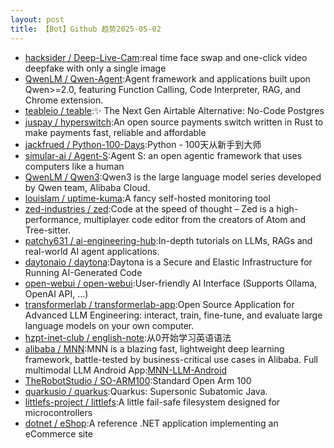 ```yaml
---
layout: post
title: 【Bot】Github 趋势2025-05-02
---
```


* [hacksider / Deep-Live-Cam](https://github.com/hacksider/Deep-Live-Cam):real time face swap and one-click video deepfake with only a single image
* [QwenLM / Qwen-Agent](https://github.com/QwenLM/Qwen-Agent):Agent framework and applications built upon Qwen>=2.0, featuring Function Calling, Code Interpreter, RAG, and Chrome extension.
* [teableio / teable](https://github.com/teableio/teable):✨ The Next Gen Airtable Alternative: No-Code Postgres
* [juspay / hyperswitch](https://github.com/juspay/hyperswitch):An open source payments switch written in Rust to make payments fast, reliable and affordable
* [jackfrued / Python-100-Days](https://github.com/jackfrued/Python-100-Days):Python - 100天从新手到大师
* [simular-ai / Agent-S](https://github.com/simular-ai/Agent-S):Agent S: an open agentic framework that uses computers like a human
* [QwenLM / Qwen3](https://github.com/QwenLM/Qwen3):Qwen3 is the large language model series developed by Qwen team, Alibaba Cloud.
* [louislam / uptime-kuma](https://github.com/louislam/uptime-kuma):A fancy self-hosted monitoring tool
* [zed-industries / zed](https://github.com/zed-industries/zed):Code at the speed of thought – Zed is a high-performance, multiplayer code editor from the creators of Atom and Tree-sitter.
* [patchy631 / ai-engineering-hub](https://github.com/patchy631/ai-engineering-hub):In-depth tutorials on LLMs, RAGs and real-world AI agent applications.
* [daytonaio / daytona](https://github.com/daytonaio/daytona):Daytona is a Secure and Elastic Infrastructure for Running AI-Generated Code
* [open-webui / open-webui](https://github.com/open-webui/open-webui):User-friendly AI Interface (Supports Ollama, OpenAI API, ...)
* [transformerlab / transformerlab-app](https://github.com/transformerlab/transformerlab-app):Open Source Application for Advanced LLM Engineering: interact, train, fine-tune, and evaluate large language models on your own computer.
* [hzpt-inet-club / english-note](https://github.com/hzpt-inet-club/english-note):从0开始学习英语语法
* [alibaba / MNN](https://github.com/alibaba/MNN):MNN is a blazing fast, lightweight deep learning framework, battle-tested by business-critical use cases in Alibaba. Full multimodal LLM Android App:[MNN-LLM-Android](./apps/Android/MnnLlmChat/README.md)
* [TheRobotStudio / SO-ARM100](https://github.com/TheRobotStudio/SO-ARM100):Standard Open Arm 100
* [quarkusio / quarkus](https://github.com/quarkusio/quarkus):Quarkus: Supersonic Subatomic Java.
* [littlefs-project / littlefs](https://github.com/littlefs-project/littlefs):A little fail-safe filesystem designed for microcontrollers
* [dotnet / eShop](https://github.com/dotnet/eShop):A reference .NET application implementing an eCommerce site
